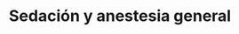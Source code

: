 ---
templateKey: specialties-page
language: es
title: Sedación y anestesia general
redirects: /en/specialties/sedation-and-general-anesthesia/
published: true

# Hero Section
hero:
  display: true
  type: default
  image: /img/hero-sedation-and-general-anesthesia.jpg
  parallax: false
  title: >
    <span class="bebas" style="font-family:Bebas Neue Bold;color:white;font-weight:lighter">Sedación y Anestesia General</span>
  indicator: false
  halfSize: true

# Heading Section 
specialtiesHeading:
  display: true
  img: /img/icon-sedation-and-general-anesthesia.png
  content: Sus principales objetivos son los de garantizar el bienestar y confort del paciente, suprimiendo por completo el dolor, el malestar físico y el estrés psicológico asociado a cualquier acto médico o quirúrgico.

# Aside section
paragraphSection:
  body: >
    <p>
      A pesar de todos los avances que ha experimentado la Odontología en los
      últimos años,
      <strong>
        el miedo y la ansiedad provocados por el tratamiento dental continúan siendo
        dos aspectos muy comunes en los pacientes de todo el mundo.
      </strong>
      Tanto así, que a través de estudios estadísticos recientes se ha podido
      demostrar que hasta un 25% de los adultos evitan o postergan concurrir a la
      consulta del Odontólogo por temor a sufrir dolor, constituyendo la
      circunstancia una verdadera barrera psicológica que impide, en ocasiones,
      recibir la atención necesaria y preservar la salud oral. Y aunque las
      estrategias de manejo del comportamiento son útiles en la gran mayoría de los
      casos, no son siempre efectivas, sobre todo al enfrentar
      <strong>
        a individuos excesivamente nerviosos, aprensivos o que presenten
        discapacidades que les impidan cooperar.
      </strong>
      Sus principales objetivos son los de garantizar el bienestar y confort del
      paciente, suprimiendo por completo el dolor, el malestar físico y el estrés
      psicológico asociado a cualquier acto médico o quirúrgico.
    </p>

    <p>
      Y es precisamente en esas vicisitudes, en las que la interacción entre el
      profesional y el doliente falla, y en las que las técnicas de
      acondicionamiento habituales parecen no funcionar, en las que se debe
      considerar la posibilidad de aplicar recursos clínicos alternativos para
      MANEJAR LA ANSIEDAD y el estrés preoperatorio.
    </p>

    <p>
      <strong>Actualmente, la anestesia local por infiltración continúa siendo, sin
        discusión alguna, el método más sencillo, frecuente y efectivo para
        dispensar y asegurar un tratamiento dental libre de dolor</strong>
      , sin embargo; es también incuestionable el hecho de que es un procedimiento
      que per se puede causar incomodidad y rechazo, debido a la necesidad de
      aplicar una o varias inyecciones dentro de la boca.
    </p>

    <p>
      Y es definitivamente en esas situaciones, en las que ni siquiera es posible
      tolerar una punción, en las que debemos recurrir a otras técnicas anestésicas
      como
      <strong> la sedación consciente, que representa una opción farmacológica válida, pertinente y muy eficaz para el control del miedo, el estrés y el dolor</strong>
      ; viabilizando el tratamiento odontológico y evitando las típicas confrontaciones con el paciente pediátrico o adulto hipersensible. Además, una EXPERIENCIA ATRAUMÁTICA, prácticamente garantizará el retorno voluntario de estas personas a sus controles periódicos de rutina durante la infancia y la edad adulta.
    </p>
    
  image: /img/aside-sedation-and-general-anesthesia.jpg

# Quote Section
quote:
  title: ''
  body: >
    Tanto la Sedación Consciente (SC) como la Anestesia General (AG), son procedimientos seguros y confiables, claro está, siempre y cuando se practiquen en condiciones ideales de infraestructura y dotación clínica, y por supuesto; bajo la responsabilidad de un equipo médico altamente especializado.
  author: Dr. Castor José Garabán Povea 
  footer:
    position: Cirujano Bucal
    clinic: DENTAL VIP, Especialidades Odontológicas s.c.

# Parallax Section
plainParallax:
  image: /img/parallax-sedation-and-general-anesthesia.jpg

# Faq Section
faq:
  title:  Preguntas Frecuentes
  blocks:
    - questions:

      - question: Entre la anestesia local y general, ¿cuál es preferible?
        answer: >
          <p>Por su gran efectividad, seguridad y ausencia casi absoluta de efectos secundarios, la anestesia local troncular o infiltrativa es la de elección para las intervenciones de rutina en Odontología y de cirugía oral menor en medios ambulatorios, mientras que la sedación consciente inhalatoria o con narcóticos intravenosos es la mejor opción para pacientes especiales o excesivamente aprensivos. La anestesia general solo es necesaria en los casos de cirugía mayor como la ortognática y maxilofacial.</p>
      - question: ¿En qué consiste la anestesia general?
        answer: >
          <p>La AG se puede definir como la intoxicación inducida, controlada y reversible del sistema nervioso central que produce inconsciencia, amnesia temporal, analgesia, pérdida de la sensibilidad, relajación muscular y supresión de los reflejos autónomos y sensoriales. Las drogas que se suministran cuentan con propiedades hipnóticas y pueden aplicarse de distintas maneras, pero generalmente suelen utilizarse las vías inhalatoria y endovenosa. </p>
      - question: ¿Qué es la sedación consciente?
        answer: >
          <p>Es una técnica anestésica en la que se administra a los pacientes la combinación de uno o varios medicamentos que provocan una leve depresión del sistema nervioso central, sin pérdida de la consciencia, pero con alteración de la misma. Tiene efecto sobre el dolor, ya que al disminuir la ansiedad se eleva el umbral doloroso, facilita la administración del anestésico local sin que la persona se entere y, a la dosis correcta, produce también amnesia; de forma que el paciente tenga poco o nada que recordar del procedimiento.</p>
      - question: ¿Cuál es la diferencia entre ambas y cuál es mejor?
        answer: >
          <p>Básicamente que en la sedación se preservan los reflejos, el control de la respiración y la capacidad de respuesta a los estímulos táctiles y verbales. En la anestesia general el paciente está dormido en un sueño profundo, y se requieren frecuentemente la protección de la vía aérea y la ventilación asistida. Además, la función cardiovascular suele verse también alterada, por lo que se hace pertinente la constante monitorización de los signos vitales. Ninguna es mejor que otra, y simplemente cada una tiene sus indicaciones. En Odontología, la anestesia general para los procedimientos más extensos, complejos e invasivos, como la Cirugía Maxilofacial o colocación de Implantes Cigomáticos por ejemplo; y la sedación, para la gran mayoría de las intervenciones orales en circunstancias particulares.<p>
      - question: ¿Cuáles fármacos suelen utilizarse para sedar a un paciente?
        answer: >
          <p>Oxido Nitroso combinado con Oxígeno (N2O:O2) por vía inhalatoria, y por la endovenosa las Benzodiazepinas  como el Diazepam y el Midazolam, el Propofol, Tiopental Sódico, Fentanilo, Ketamina, Etomidato y/o cualquier combinación de ellos. Además, el anestésico local de preferencia, usualmente los pertenecientes al grupo amida; como la Lidocaína o Mepivacaína.</p>
      - question: ¿Es la sedación un procedimiento 100% seguro?
        answer: >
          <p>La realización de cualquier acto médico puede tener siempre efectos adversos o indeseables, y la SC no es la excepción. Dentro de los posibles riesgos podemos encontrar las reacciones alérgicas, aspiración de secreciones a nivel pulmonar, hipoxia, hipoventilación, obstrucción de la vía aérea por cuerpos extraños y reacciones anómalas del sistema nervioso autónomo. Sin embargo, las complicaciones mencionadas rara vez se presentan, y en tal caso, la presencia de un Anestesiólogo garantizará una rápida y segura resolución de las mismas.</p>
      - question: ¿Existen contraindicaciones a esta técnica de anestesia?
        answer: >
          <p>Realmente pocas, entre las que encontramos: historia de hipersensibilidad previa al procedimiento, insuficiencia respiratoria, insuficiencia hepática grave, embarazo, lactancia, alcoholismo, uso de estupefacientes, enfermedades psicóticas, oclusiones intestinales, algunos casos de glaucoma y/o cualquier otra condición sistémica que contraindique el uso de narcóticos.</p>
      - question: Si soy muy nervioso y solo me voy a arreglar una muela, ¿pueden dormirme completo?
        answer: >
          <p> Por supuesto que sí, sin embargo, habría que valorar muy bien si el coste y complejidad del tratamiento le compensarían verdaderamente en un caso tan sencillo como ese. Lo correcto es que antes de considerar la sedación, se hace pertinente agotar todos los medios persuasivos y relativos al condicionamiento de la conducta, los cuales muchas veces logran minimizar los niveles de ansiedad y modificar radicalmente la disposición hacia el tratamiento.</p>
      - question: ¿En qué casos es entonces recomendable una sedación o una anestesia más profunda?
        answer: >
          <p>Verdaderamente no existe un claro consenso sobre las indicaciones para la utilización de estas técnicas en Odontología, sin embargo, dependen del análisis objetivo y subjetivo de múltiples factores asociados con el paciente, el profesional y el tratamiento. Dentro de las indicaciones más comunes encontramos: </p>
          <ol>
            <li>Niños o adultos con experiencias previas médico-odontológicas traumatizantes, y en los que no es posible lograr una comunicación positiva ni la cooperación necesaria para el tratamiento.</li>
            <li>Pacientes alérgicos a los anestésicos locales.</li>
            <li>Niños y adultos con discrasias sanguíneas, ya que la anestesia infiltrativa o troncular podría provocar hemorragias en los espacios látero-faríngeos.</li>
            <li>Personas con retraso mental, trastornos psicomotores, genéticos o musculoesqueléticos, que impidan el tratamiento convencional en estado de consciencia.</li>
            <li>Pacientes con cardiopatías congénitas en los que se vaya a practicar un tratamiento extenso o que contemple la remoción de procesos sépticos dentarios, restauraciones múltiples o de cirugía maxilofacial.</li>
            <li>Pacientes médicamente comprometidos y que su condición general requiera alivio de la ansiedad para prevenir riesgos mayores. </li>
            <li>Situaciones en las que determinemos que la anestesia local no logrará el efecto deseado por el tamaño, ubicación de la lesión y/o duración del procedimiento; como por ejemplo, la colocación de implantes múltiples en ambos maxilares.</li>
            <li>Pacientes odontofóbicos o con verdadero pánico al Odontológo.</li>
          </ol>
      - question: ¿Pueden producir estas intervenciones algún efecto secundario?
        answer: >
          <p>Es muy difícil, ya que generalmente los fármacos se emplean con dosis muy bien controladas que se metabolizan por completo en poco tiempo, permitiendo que el paciente despierte con total normalidad, como si de una larga siesta se tratase. No obstante, para dar el alta, la persona debe estar consciente y orientada, hemodinámica y respiratoriamente estable y sin necesidad de ayuda para la marcha.</p>
    - questions:

      - question: ¿Es necesario hacer algún tipo de estudio o evaluación previa?
        answer: >
          <p>La valoración preanestésica (VPA) es un protocolo de estudio que permite la evaluación del estado físico y de riesgo del paciente, para luego establecer un plan anestésico de acuerdo con sus condiciones particulares y reducir así la posibilidad de complicaciones. La VPA es obligatoria, ha demostrado su importancia y trascendencia en el campo de la anestesiología y es un elemento principal de seguridad en la atención médica. Estudios recientes han demostrado que la falta de valoración del estado de los pacientes anestésicos influye en el 70% de los accidentes intraoperatorios y fueron la causa de algunos fallecimientos ocurridos.La consulta preoperatoria debe tener lugar varios días antes de la intervención programada. El lapso previsto debe permitir la realización de las pruebas complementarias e interconsultas externas pertinentes, sesiones de terapia respiratoria en caso de ser requeridas, la abstinencia de tabaco y/o alcohol, e incluso, la administración de algún aporte nutricional específico.</p>
      - question: ¿Puede aplicarse la SC libremente en el consultorio dental?
        answer: >
          <p>¡A NUESTRO CRITERIO JAMÁS!, a menos que el centro cuente con instalaciones, equipos y materiales que garanticen un apropiado cuidado del paciente, y que incluyan al menos: un ambiente de quirófano anexo al salón dental, aparatos y equipos de anestesia, vías aéreas artificiales y tubos endotraqueales de todos los diámetros, catéteres intravenosos, válvulas y bolsas de asistencia respiratoria, máscaras laríngeas de todos los tamaños, cánulas orofaríngeas y nasofaríngeas de variadas dimensiones, cilindros de gas medicinal, sistema avanzado de monitorización, electrocardiógrafo, laringoscopio y video laringoscopio, fibrobroncoscopio para intubaciones difíciles, estimulador de nervios periféricos, sistemas de suministro de oxígeno, sistema de purificación de gases, sistema de aspiración, equipos de reanimación cardiopulmonar (RCP), sala de recuperación y planta eléctrica de emergencia con autonomía mínima de 3 horas continuas. Además, en los casos de AG, es imprescindible que la sala de operaciones se encuentre integrada a una clínica privada u hospital de envergadura, que cuente con terapia intensiva, un equipo médico multidisciplinar permanente y el personal auxiliar capacitado para atender cualquier posible eventualidad. 
          Con sinceridad, no conocemos en nuestra ciudad capital ninguna clínica dental que cumpla al 100% con estas demandas y que esté verdaderamente en capacidad de proporcionar un ambiente seguro y eficaz para los tratamientos con sedación, y menos aún, con anestesia general. En DENTAL VIP jamás ponemos en riesgo la vida de nuestros pacientes y siempre preferimos intervenir estos casos en espacios físicos ajenos a nuestra infraestructura habitual.  </p>
      - question: ¿Qué medidas de seguridad o de precaución debo tomar?
        answer: >
          <p>Básicamente el ayuno, para evitar la regurgitación y aspiración pulmonar del contenido gástrico tras la inducción de la anestesia, durante el transcurrir del procedimiento o en el postoperatorio inmediato. Los protocolos actuales de ayuno preoperatorio coinciden en la duración del lapso de tiempo durante el cual no debe ingerirse sustancia alguna, e indican, 2 horas para los líquidos claros y 6 para los alimentos más sólidos. Entiéndase por líquidos claros solo el agua, zumo de frutas sin pulpa, bebidas carbonatadas, té claro y café negro.</p>
      - question: ¿Debe estar siempre presente un Médico Anestesiólogo?
        answer: >
          <p>¡POR SUPUESTO! La responsabilidad de un paciente bajo sedación debe estar siempre a cargo de un Médico Especialista en anestesiología, reanimación y terapia del dolor, con experiencia en técnicas infiltrativas, habilidad de titular las drogas que se administren y experticia en el manejo de la vía aérea, monitoreo de las constantes vitales y aplicación de técnicas de resucitación. La presencia de un Anestesiólogo puede significar la diferencia entre la vida y la muerte, así de claro. </p>
      - question: ¿Deben entubarme y colocarme un respirador artificial?
        answer: >
          <p>Solo en los casos de anestesia general. Sin embargo, al aplicar una SC, se deben tener siempre a mano todos los recursos profesionales y de soporte vital que permitan hacer frente a cualquier eventualidad y salvaguardar la vida del paciente, y entre los cuales, los tubos endotraqueales y dispositivos de ventilación mecánica son indispensables.</p>
      - question: ¿Son muy elevados los costos de este tipo de anestesia?
        answer: >
          <p>Indudablemente suman a la cuenta y elevan el importe final del tratamiento. La ocupación y uso de una infraestructura verdaderamente diseñada y equipada a tal fin, la intervención de un Médico Anestesiólogo con su personal auxiliar y el traslado de los equipos y materiales dentales necesarios para cumplir el objetivo terapéutico, son variables que tendrán siempre un considerable impacto económico.</p>
      - question: Si me van a sedar, ¿puedo ir solo o debo ir acompañado?
        answer: >
          <p>Es necesario ir siempre acompañado, ya que es muy útil y reconfortante recibir apoyo físico y emocional luego del procedimiento, y además, imprescindible delegar la responsabilidad del traslado al lugar de residencia. Luego de una sedación, son frecuentes los sentimientos de torpeza, confusión y desorientación. </p>
      - question: ¿Cuánto tiempo tardaré en despertarme luego de la intervención?
        answer: >
          <p>La sedación consciente es una técnica que permite el rápido retorno del paciente a su estado de normalidad, lo que hace posible darlo de alta sin mayores demoras luego de terminar el procedimiento. Sin embargo, es común experimentar cierto grado de somnolencia y cansancio, razón por la cual recomendamos esperar, al menos, una hora antes de abandonar las instalaciones. </p>
      - question: ¿Qué cuidados postoperatorios debo tener?
        answer: >
          <p>Básicamente posponer por 24 horas cualquier actividad que requiera de coordinación mental, balance o equilibrio, tales como; conducir, operar maquinarias, hacer cálculos complejos o cualquier otra función que demande precisión psicomotriz.</p>
      - question: ¿Es necesario guardar algún tipo de reposo?
        answer: >
          <p>Ninguno adicional al que amerite el postoperatorio anestésico de rutina (24 horas) y el tratamiento dental dispensado.</p>

# Clinic Cases
clinicCases:
  title: Sedación Consciente - Galería
  items:
    - image: /img/clinic-cases-sedation-and-general-anesthesia-es-01-thumb.jpg
      title: > 
        <i></i>
    - image: /img/clinic-cases-sedation-and-general-anesthesia-es-02-thumb.jpg
      title: >
        <i></i>
    - image: /img/clinic-cases-sedation-and-general-anesthesia-es-03-thumb.jpg
      title: >
        <i></i>
    - image: /img/clinic-cases-sedation-and-general-anesthesia-es-04-thumb.jpg
      title: >
        <i></i>
    - image: /img/clinic-cases-sedation-and-general-anesthesia-es-05-thumb.jpg
      title: >
        <i></i>
    - image: /img/clinic-cases-sedation-and-general-anesthesia-es-06-thumb.jpg
      title: >
        <i></i>
    - image: /img/clinic-cases-sedation-and-general-anesthesia-es-07-thumb.jpg
      title: >
        <i></i>
    - image: /img/clinic-cases-sedation-and-general-anesthesia-es-08-thumb.jpg
      title: >
        <i></i>
    - image: /img/clinic-cases-sedation-and-general-anesthesia-es-09-thumb.jpg
      title: >
        <i></i>
    - image: /img/clinic-cases-sedation-and-general-anesthesia-es-10-thumb.jpg
      title: >
        <i></i>
    - image: /img/clinic-cases-sedation-and-general-anesthesia-es-11-thumb.jpg 
      title: >
        <i></i>
    - image: /img/clinic-cases-sedation-and-general-anesthesia-es-12-thumb.jpg
      title: >
        <i></i>
    - image: /img/clinic-cases-sedation-and-general-anesthesia-es-13-thumb.jpg
      title: >
        <i></i>
    - image: /img/clinic-cases-sedation-and-general-anesthesia-es-14-thumb.jpg
      title: >
        <i></i>
    - image: /img/clinic-cases-sedation-and-general-anesthesia-es-15-thumb.jpg
      title: >
        <i></i>
    - image: /img/clinic-cases-sedation-and-general-anesthesia-es-16-thumb.jpg
      title: >
        <i></i>
    - image: /img/clinic-cases-sedation-and-general-anesthesia-es-17-thumb.jpg
      title: >
        <i></i>
    - image: /img/clinic-cases-sedation-and-general-anesthesia-es-18-thumb.jpg
      title: >
        <i></i>

  lightbox:
    placeholder: GIRE EL DISPOSITIVO PARA AMPLIAR LAS IMAGENES
    type: ''
    images: 
      - image: /img/clinic-cases-sedation-and-general-anesthesia-es-01.jpg
      - image: /img/clinic-cases-sedation-and-general-anesthesia-es-02.jpg
      - image: /img/clinic-cases-sedation-and-general-anesthesia-es-03.jpg
      - image: /img/clinic-cases-sedation-and-general-anesthesia-es-04.jpg
      - image: /img/clinic-cases-sedation-and-general-anesthesia-es-05.jpg
      - image: /img/clinic-cases-sedation-and-general-anesthesia-es-06.jpg
      - image: /img/clinic-cases-sedation-and-general-anesthesia-es-07.jpg
      - image: /img/clinic-cases-sedation-and-general-anesthesia-es-08.jpg
      - image: /img/clinic-cases-sedation-and-general-anesthesia-es-09.jpg
      - image: /img/clinic-cases-sedation-and-general-anesthesia-es-10.jpg
      - image: /img/clinic-cases-sedation-and-general-anesthesia-es-11.jpg
      - image: /img/clinic-cases-sedation-and-general-anesthesia-es-12.jpg
      - image: /img/clinic-cases-sedation-and-general-anesthesia-es-13.jpg
      - image: /img/clinic-cases-sedation-and-general-anesthesia-es-14.jpg
      - image: /img/clinic-cases-sedation-and-general-anesthesia-es-15.jpg
      - image: /img/clinic-cases-sedation-and-general-anesthesia-es-16.jpg
      - image: /img/clinic-cases-sedation-and-general-anesthesia-es-17.jpg
      - image: /img/clinic-cases-sedation-and-general-anesthesia-es-18.jpg

# Responsive Aside Paragraphs
asides:
  display: false
  sections:
    - align: right
      title: >
        <h3>''</h3>
      content: >
        <p>''</p>
      image: /img/professionals-dr-castor-jose-garaban-povea.png
      footer:
        display: true
        image:
          src: /img/professionals-dr-castor-jose-garaban-povea-studies.jpg
          display: true
        button:
          text: ''
          to: ''
          display: false
  
# Testimonial Section
lightQuote:
  color: '#fff'
  display: true
  img:
    ld: /img/quotes-sedation-and-general-anesthesia-landscape.jpg
    pt: /img/quotes-sedation-and-general-anesthesia-portrait.jpg
  content: COMO EN MUCHAS PERSONAS DE MI GENERACIÓN, EL MIEDO A LOS ODONTÓLOGOS SE PRODUJO POR UNA PÉSIMA EXPERIENCIA EN LA NIÑEZ, PERO GRACIAS A LA SEDACIÓN, PERDÍ EL PÁNICO Y ME HE PODIDO COLOCAR VARIOS IMPLANTES DENTALES.”
  
# Contact Form
form:
  title: ¡Consúltenos Ahora Mismo!
  img: /img/parallax-form-specialties.png

# Procedures Section
procedures:
  display: true
  title: ¡Dele a su Salud el Valor que se Merece!
  procedures:
    - title: Instalaciones
      to: /la-clinica/instalaciones/
      img: /img/procedures-facilities.jpg
    - title: Tecnología
      to: /la-clinica/tecnologia/
      img: /img/procedures-technology.jpg
    - title: Profesionales
      to:  /profesionales/
      img: /img/procedures-professionals.png
---